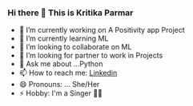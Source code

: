 ### Hi there 👋  This is Kritika Parmar 

- 🔭 I’m currently working on A Positivity app Project
- 🌱 I’m currently learning ML
- 👯 I’m looking to collaborate on ML
- 🤔 I’m looking for partner to work in Projects
- 💬 Ask me about ...Python
- 📫 How to reach me: [Linkedin](https://www.linkedin.com/in/kritika-parmar-10244a193/)
- 😄 Pronouns: ... She/Her
- ⚡ Hobby: I'm a Singer 🎤🎵 
